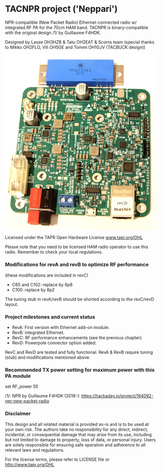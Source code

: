# TACNPR project ('Neppari')

NPR-compatible (New Packet Radio) Ethernet-connected radio w/ integrated RF PA for the 70cm HAM band.
TACNPR is binary-compatible with the original design /1/ by Guillaume F4HDK.

Designed by Lasse OH3HZB & Tatu OH2EAT & Scoms team (special thanks to Mikko OH2FLO, Vili OH5GE and Tommi OH1GJV (TACBUCK design))

![photo](TACNPR-revD-photo.jpg)

Licensed under the TAPR Open Hardware License www.tapr.org/OHL

Please note that you need to be licensed HAM radio operator to use this radio. Remember to check your local regulations.

### Modifications for revA and revB to optimize RF performance

(these modifications are included in revC)

* C65 and C102: replace by 6p8
* C100: replace by 8p2

The tuning stub in revA/revB should be shorted according to the revC/revD layout.

### Project milestones and current status

* RevA: First version with Ethernet add-on module.
* RevB: Integrated Ethernet.
* RevC: RF performance enhancements (see the previous chapter). 
* RevD: Powerpole connector option added.

RevC and RevD are tested and fully functional. RevA & RevB require tuning (stub) and modifications mentioned above.

### Recommended TX power setting for maximum power with this PA module

set RF_power 55

/1/: NPR by Guillaume F4HDK (2018-): https://hackaday.io/project/164092-npr-new-packet-radio 

### Disclaimer

This design and all related material is provided as-is and is to be used at your own risk. The authors take no responsibility for any direct, indirect, incidental, or consequential 
damage that may arise from its use, including but not limited to damage to property, loss of data, or personal injury. Users are solely responsible for 
ensuring safe operation and adherence to all relevant laws and regulations. 

For the license terms, please refer to LICENSE file or http://www.tapr.org/OHL

